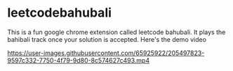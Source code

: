 # leetcodebahubali
This is a fun google chrome extension called leetcode bahubali. It plays the bahibali track once your solution is accepted. 
Here's the demo video

https://user-images.githubusercontent.com/65925922/205497823-9597c332-7750-4f79-9d80-8c574627c493.mp4


